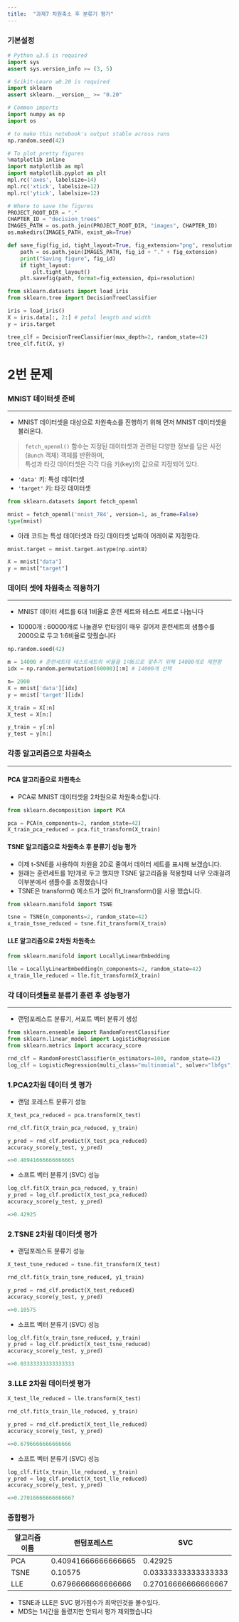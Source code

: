 ```yaml
---
title:  "과제7 차원축소 후 분류기 평가"
---
```




### 기본설정

```python
# Python ≥3.5 is required
import sys
assert sys.version_info >= (3, 5)

# Scikit-Learn ≥0.20 is required
import sklearn
assert sklearn.__version__ >= "0.20"

# Common imports
import numpy as np
import os

# to make this notebook's output stable across runs
np.random.seed(42)

# To plot pretty figures
%matplotlib inline
import matplotlib as mpl
import matplotlib.pyplot as plt
mpl.rc('axes', labelsize=14)
mpl.rc('xtick', labelsize=12)
mpl.rc('ytick', labelsize=12)

# Where to save the figures
PROJECT_ROOT_DIR = "."
CHAPTER_ID = "decision_trees"
IMAGES_PATH = os.path.join(PROJECT_ROOT_DIR, "images", CHAPTER_ID)
os.makedirs(IMAGES_PATH, exist_ok=True)

def save_fig(fig_id, tight_layout=True, fig_extension="png", resolution=300):
    path = os.path.join(IMAGES_PATH, fig_id + "." + fig_extension)
    print("Saving figure", fig_id)
    if tight_layout:
        plt.tight_layout()
    plt.savefig(path, format=fig_extension, dpi=resolution)

from sklearn.datasets import load_iris
from sklearn.tree import DecisionTreeClassifier

iris = load_iris()
X = iris.data[:, 2:] # petal length and width
y = iris.target

tree_clf = DecisionTreeClassifier(max_depth=2, random_state=42)
tree_clf.fit(X, y)
```

# 

# 2번 문제

### MNIST 데이터셋 준비

---

- MNIST 데이터셋을 대상으로 차원축소를 진행하기 위해 먼저 MNIST 데이터셋을 불러온다. 

> `fetch_openml()` 함수는 지정된 데이터셋과 관련된 다양한 정보를 담은 사전(`Bunch` 객체) 객체를 반환하며,   
> 특성과 타깃 데이터셋은 각각 다음 키(key)의 값으로 지정되어 있다.

- `'data'` 키: 특성 데이터셋
- `'target'` 키: 타깃 데이터셋

```python
from sklearn.datasets import fetch_openml

mnist = fetch_openml('mnist_784', version=1, as_frame=False)
type(mnist)
```

- 아래 코드는 특성 데이터셋과 타깃 데이터셋 넘파이 어레이로 지정한다.

```python
mnist.target = mnist.target.astype(np.uint8)

X = mnist["data"]
y = mnist["target"]
```



### 데이터 셋에 차원축소 적용하기

---

- MNIST 데이터 세트를 6대 1비율로 훈련 세트와 테스트 세트로 나눕니다

- 10000개 : 60000개로 나눌경우 런타임이 매우 길어져 훈련세트의 샘플수를 2000으로 두고 1:6비율로 맞췄습니다

```python
np.random.seed(42)

m = 14000 # 훈련세트대 테스트세트의 비율을 1대6으로 맞추기 위해 14000개로 제한함
idx = np.random.permutation(60000)[:m] # 14000개 선택

n= 2000
X = mnist['data'][idx]
y = mnist['target'][idx]

X_train = X[:n]
X_test = X[n:]

y_train = y[:n]
y_test = y[n:]


```

### 각종 알고리즘으로 차원축소

---

#### PCA 알고리즘으로 차원축소

- PCA로 MNIST 데이터셋을 2차원으로 차원축소합니다.

```python
from sklearn.decomposition import PCA

pca = PCA(n_components=2, random_state=42)
X_train_pca_reduced = pca.fit_transform(X_train)
```

#### TSNE 알고리즘으로 차원축소 후 분류기 성능 평가

- 이제 t-SNE를 사용하여 차원을 2D로 줄여서 데이터 세트를 표시해 보겠습니다.
- 원래는 훈련세트를 1만개로 두고 했지만 TSNE 알고리즘을 적용할때 너무 오래걸려 이부분에서 샘플수를 조정했습니다
- TSNE은 transform() 메소드가 없어 fit_transform()을 사용 했습니다.

```python
from sklearn.manifold import TSNE

tsne = TSNE(n_components=2, random_state=42)
x_train_tsne_reduced = tsne.fit_transform(X_train)
```

#### LLE 알고리즘으로 2차원 차원축소 

```py
from sklearn.manifold import LocallyLinearEmbedding

lle = LocallyLinearEmbedding(n_components=2, random_state=42)
x_train_lle_reduced = lle.fit_transform(X_train)
```



### 각 데이터셋들로 분류기 훈련 후 성능평가

---

- 랜덤포레스트 분류기, 서포트 벡터 분류기 생성

```python
from sklearn.ensemble import RandomForestClassifier
from sklearn.linear_model import LogisticRegression
from sklearn.metrics import accuracy_score

rnd_clf = RandomForestClassifier(n_estimators=100, random_state=42)
log_clf = LogisticRegression(multi_class="multinomial", solver="lbfgs", random_state=42)
```

### 1.PCA2차원 데이터 셋 평가

- 랜덤 포레스트 분류기 성능

```python
X_test_pca_reduced = pca.transform(X_test)

rnd_clf.fit(X_train_pca_reduced, y_train)

y_pred = rnd_clf.predict(X_test_pca_reduced)
accuracy_score(y_test, y_pred)
```

```python
=>0.40941666666666665
```

- 소프트 벡터 분류기 (SVC) 성능

```python
log_clf.fit(X_train_pca_reduced, y_train)
y_pred = log_clf.predict(X_test_pca_reduced)
accuracy_score(y_test, y_pred)
```

```python
=>0.42925
```

### 2.TSNE 2차원 데이터셋 평가

- 랜덤포레스트 분류기 성능

```python
X_test_tsne_reduced = tsne.fit_transform(X_test)

rnd_clf.fit(x_train_tsne_reduced, y1_train)

y_pred = rnd_clf.predict(X_test_reduced)
accuracy_score(y_test, y_pred)
```

```python
=>0.10575
```

- 소프트 벡터 분류기 (SVC) 성능

```python
log_clf.fit(x_train_tsne_reduced, y_train)
y_pred = log_clf.predict(X_test_tsne_reduced)
accuracy_score(y_test, y_pred)
```

```python
=>0.03333333333333333
```



### 3.LLE 2차원 데이터셋 평가

```python
X_test_lle_reduced = lle.transform(X_test)

rnd_clf.fit(x_train_lle_reduced, y_train)

y_pred = rnd_clf.predict(X_test_lle_reduced)
accuracy_score(y_test, y_pred)
```

```python
=>0.6796666666666666
```

- 소프트 벡터 분류기 (SVC) 성능

```python
log_clf.fit(x_train_lle_reduced, y_train)
y_pred = log_clf.predict(X_test_lle_reduced)
accuracy_score(y_test, y_pred)
```

```python
=>0.27016666666666667
```





### 종합평가

| 알고리즘 이름 | 랜덤포레스트        | SVC                 |
| ------------- | ------------------- | ------------------- |
| PCA           | 0.40941666666666665 | 0.42925             |
| TSNE          | 0.10575             | 0.03333333333333333 |
| LLE           | 0.6796666666666666  | 0.27016666666666667 |

- TSNE과 LLE은 SVC 평가점수가 최악인것을 볼수있다.
- MDS는 1시간을 돌렸지만 안되서 평가 제외했습니다


